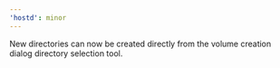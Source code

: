 ```yaml
---
'hostd': minor
---
```


New directories can now be created directly from the volume creation dialog directory selection tool.
